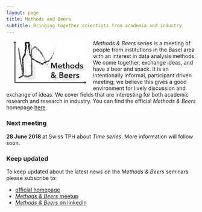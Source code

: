 ```yaml
---
layout: page
title: Methods and Beers
subtitle: Bringing together scientists from academia and industry.
---
```


<img align="left" src="/img/MBlogo.jpg" style="width: 200px;" hspace="15px"/> _Methods & Beers_ series is a meeting of people from institutions in the Basel area with an interest in data analysis methods. We come together, exchange ideas, and have a beer and snack. It is an intentionally informal, participant driven meeting; we believe this gives a good environment for lively discussion and exchange of ideas. We cover fields that are interesting for both academic research and research in industry. You can find the official _Methods & Beers_ homepage [here][link MandB].

### Next meeting
**28 June 2018** at Swiss TPH about _Time series_. More information will follow soon.

### Keep updated
To keep updated about the latest news on the _Methods & Beers_ seminars please subscribe to:
 - [official homepage][link MandB]
 - [_Methods & Beers_ meetup][link MBmeetup]
 - [_Methods & Beers_ on linkedIn][link MBlinkedIn]

[link MandB]: https://BaselComputationalCommunityInResearch.github.io
[link MBmeetup]: https://www.meetup.com/Basel-Computational-Methods-for-Research-Community-BCMRC/
[link MBlinkedIn]: https://www.linkedin.com/groups/8609764
[link MBBSSE]: https://www.bsse.ethz.ch/department/D-BSSE-Initiatives/Basel-Computational-Methods-for-Research-Community.html
